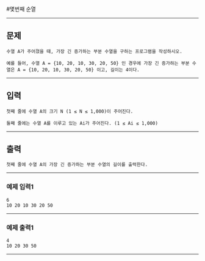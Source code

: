 #몇번째 순열

------------
## 문제

```
수열 A가 주어졌을 때, 가장 긴 증가하는 부분 수열을 구하는 프로그램을 작성하시오.

예를 들어, 수열 A = {10, 20, 10, 30, 20, 50} 인 경우에 가장 긴 증가하는 부분 수열은 A = {10, 20, 10, 30, 20, 50} 이고, 길이는 4이다.
```
------------
## 입력
```
첫째 줄에 수열 A의 크기 N (1 ≤ N ≤ 1,000)이 주어진다.

둘째 줄에는 수열 A를 이루고 있는 Ai가 주어진다. (1 ≤ Ai ≤ 1,000)
```
------------
## 출력
```
첫째 줄에 수열 A의 가장 긴 증가하는 부분 수열의 길이를 출력한다.
```
----------
### 예제 입력1

```
6
10 20 10 30 20 50
```
-------
### 예제 출력1
```
4
10 20 30 50
```
-----

